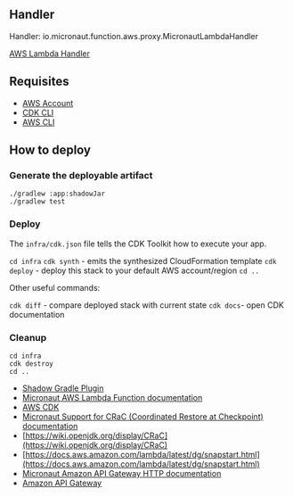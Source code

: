 ## Handler

Handler: io.micronaut.function.aws.proxy.MicronautLambdaHandler

[AWS Lambda Handler](https://docs.aws.amazon.com/lambda/latest/dg/java-handler.html)

## Requisites

- [AWS Account](https://aws.amazon.com/free/)
- [CDK CLI](https://docs.aws.amazon.com/cdk/v2/guide/cli.html)
- [AWS CLI](https://aws.amazon.com/cli/)

## How to deploy

### Generate the deployable artifact

```
./gradlew :app:shadowJar
./gradlew test
```

### Deploy

The `infra/cdk.json` file tells the CDK Toolkit how to execute your app.

`cd infra`
`cdk synth` - emits the synthesized CloudFormation template
`cdk deploy` - deploy this stack to your default AWS account/region
`cd ..`

Other useful commands:

`cdk diff` - compare deployed stack with current state
`cdk docs`- open CDK documentation

### Cleanup

```
cd infra
cdk destroy
cd ..
```

- [Shadow Gradle Plugin](https://plugins.gradle.org/plugin/com.github.johnrengelman.shadow)
- [Micronaut AWS Lambda Function documentation](https://micronaut-projects.github.io/micronaut-aws/latest/guide/index.html#lambda)
- [AWS CDK](https://docs.aws.amazon.com/cdk/v2/guide/home.html)
- [Micronaut Support for CRaC (Coordinated Restore at Checkpoint) documentation](https://micronaut-projects.github.io/micronaut-crac/latest/guide)
- [https://wiki.openjdk.org/display/CRaC](https://wiki.openjdk.org/display/CRaC)
- [https://docs.aws.amazon.com/lambda/latest/dg/snapstart.html](https://docs.aws.amazon.com/lambda/latest/dg/snapstart.html)
- [Micronaut Amazon API Gateway HTTP documentation](https://micronaut-projects.github.io/micronaut-aws/latest/guide/index.html#amazonApiGateway)
- [Amazon API Gateway](https://docs.aws.amazon.com/apigateway/)


